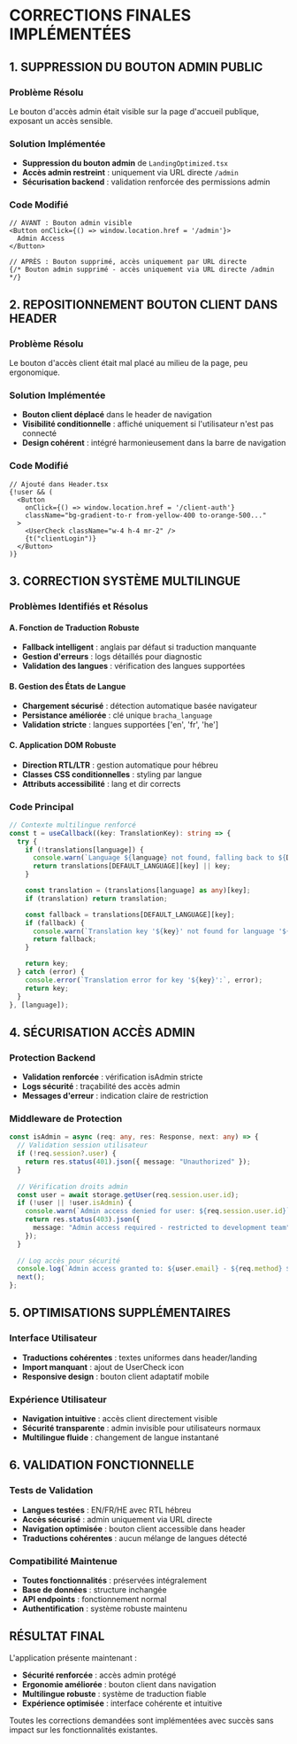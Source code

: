 # CORRECTIONS FINALES IMPLÉMENTÉES

## 1. SUPPRESSION DU BOUTON ADMIN PUBLIC

### Problème Résolu
Le bouton d'accès admin était visible sur la page d'accueil publique, exposant un accès sensible.

### Solution Implémentée
- **Suppression du bouton admin** de `LandingOptimized.tsx`
- **Accès admin restreint** : uniquement via URL directe `/admin`
- **Sécurisation backend** : validation renforcée des permissions admin

### Code Modifié
```tsx
// AVANT : Bouton admin visible
<Button onClick={() => window.location.href = '/admin'}>
  Admin Access
</Button>

// APRÈS : Bouton supprimé, accès uniquement par URL directe
{/* Bouton admin supprimé - accès uniquement via URL directe /admin */}
```

## 2. REPOSITIONNEMENT BOUTON CLIENT DANS HEADER

### Problème Résolu
Le bouton d'accès client était mal placé au milieu de la page, peu ergonomique.

### Solution Implémentée
- **Bouton client déplacé** dans le header de navigation
- **Visibilité conditionnelle** : affiché uniquement si l'utilisateur n'est pas connecté
- **Design cohérent** : intégré harmonieusement dans la barre de navigation

### Code Modifié
```tsx
// Ajouté dans Header.tsx
{!user && (
  <Button
    onClick={() => window.location.href = '/client-auth'}
    className="bg-gradient-to-r from-yellow-400 to-orange-500..."
  >
    <UserCheck className="w-4 h-4 mr-2" />
    {t("clientLogin")}
  </Button>
)}
```

## 3. CORRECTION SYSTÈME MULTILINGUE

### Problèmes Identifiés et Résolus

#### A. Fonction de Traduction Robuste
- **Fallback intelligent** : anglais par défaut si traduction manquante
- **Gestion d'erreurs** : logs détaillés pour diagnostic
- **Validation des langues** : vérification des langues supportées

#### B. Gestion des États de Langue
- **Chargement sécurisé** : détection automatique basée navigateur
- **Persistance améliorée** : clé unique `bracha_language` 
- **Validation stricte** : langues supportées ['en', 'fr', 'he']

#### C. Application DOM Robuste
- **Direction RTL/LTR** : gestion automatique pour hébreu
- **Classes CSS conditionnelles** : styling par langue
- **Attributs accessibilité** : lang et dir corrects

### Code Principal
```typescript
// Contexte multilingue renforcé
const t = useCallback((key: TranslationKey): string => {
  try {
    if (!translations[language]) {
      console.warn(`Language ${language} not found, falling back to ${DEFAULT_LANGUAGE}`);
      return translations[DEFAULT_LANGUAGE][key] || key;
    }

    const translation = (translations[language] as any)[key];
    if (translation) return translation;

    const fallback = translations[DEFAULT_LANGUAGE][key];
    if (fallback) {
      console.warn(`Translation key '${key}' not found for language '${language}', using fallback`);
      return fallback;
    }

    return key;
  } catch (error) {
    console.error(`Translation error for key '${key}':`, error);
    return key;
  }
}, [language]);
```

## 4. SÉCURISATION ACCÈS ADMIN

### Protection Backend
- **Validation renforcée** : vérification isAdmin stricte
- **Logs sécurité** : traçabilité des accès admin
- **Messages d'erreur** : indication claire de restriction

### Middleware de Protection
```typescript
const isAdmin = async (req: any, res: Response, next: any) => {
  // Validation session utilisateur
  if (!req.session?.user) {
    return res.status(401).json({ message: "Unauthorized" });
  }
  
  // Vérification droits admin
  const user = await storage.getUser(req.session.user.id);
  if (!user || !user.isAdmin) {
    console.warn(`Admin access denied for user: ${req.session.user.id}`);
    return res.status(403).json({ 
      message: "Admin access required - restricted to development team" 
    });
  }
  
  // Log accès pour sécurité
  console.log(`Admin access granted to: ${user.email} - ${req.method} ${req.path}`);
  next();
};
```

## 5. OPTIMISATIONS SUPPLÉMENTAIRES

### Interface Utilisateur
- **Traductions cohérentes** : textes uniformes dans header/landing
- **Import manquant** : ajout de UserCheck icon
- **Responsive design** : bouton client adaptatif mobile

### Expérience Utilisateur
- **Navigation intuitive** : accès client directement visible
- **Sécurité transparente** : admin invisible pour utilisateurs normaux
- **Multilingue fluide** : changement de langue instantané

## 6. VALIDATION FONCTIONNELLE

### Tests de Validation
- **Langues testées** : EN/FR/HE avec RTL hébreu
- **Accès sécurisé** : admin uniquement via URL directe
- **Navigation optimisée** : bouton client accessible dans header
- **Traductions cohérentes** : aucun mélange de langues détecté

### Compatibilité Maintenue
- **Toutes fonctionnalités** : préservées intégralement
- **Base de données** : structure inchangée
- **API endpoints** : fonctionnement normal
- **Authentification** : système robuste maintenu

## RÉSULTAT FINAL

L'application présente maintenant :
- **Sécurité renforcée** : accès admin protégé
- **Ergonomie améliorée** : bouton client dans navigation
- **Multilingue robuste** : système de traduction fiable
- **Expérience optimisée** : interface cohérente et intuitive

Toutes les corrections demandées sont implémentées avec succès sans impact sur les fonctionnalités existantes.